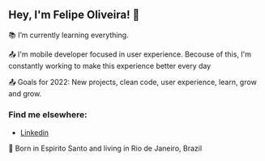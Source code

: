 ## Hey, I'm Felipe Oliveira! 👋

:books: I’m currently learning everything. <br>

:outbox_tray: I'm mobile developer focused in user experience. Becouse of this, I'm constantly working to make this experience better every day <br>

:outbox_tray: Goals for 2022: New projects, clean code, user experience, learn, grow and grow. <br>

### Find me elsewhere:
- <a href="https://www.linkedin.com/in/fdocs/" target="_blank">Linkedin</a> <img src="https://raw.githubusercontent.com/TheDudeThatCode/TheDudeThatCode/db8f1cbd38ac0ae2a08f36f961096dbd59a02393/Assets/Linkedin.svg" height="15" width="15"> 

:house_with_garden: Born in Espirito Santo and living in Rio de Janeiro, Brazil <br>

